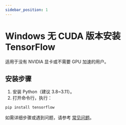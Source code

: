 ```yaml
---
sidebar_position: 1
---
```

# Windows 无 CUDA 版本安装 TensorFlow

适用于没有 NVIDIA 显卡或不需要 GPU 加速的用户。

## 安装步骤

1. 安装 Python（建议 3.8~3.11）。
2. 打开命令行，执行：

```bash
pip install tensorflow
```

<!--
> ![无CUDA安装示意图](./img/windows-tf-cpu-install.png)  
> *图1：Windows 无 CUDA 版本安装*
-->

如需详细步骤或遇到问题，请参考 [常见问题](./faq.md)。
